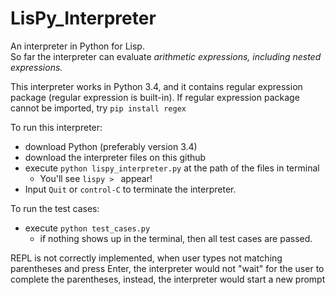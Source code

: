 # LisPy_Interpreter <br/>

An interpreter in Python for Lisp. 
<br/>So far the interpreter can evaluate _arithmetic expressions, including nested expressions._

This interpreter works in Python 3.4, and it contains regular expression package (regular expression is built-in). If regular expression package cannot be imported, try `pip install regex`

To run this interpreter:
- download Python (preferably version 3.4) 
- download the interpreter files on this github
- execute `python lispy_interpreter.py` at the path of the files in terminal
   - You'll see `lispy > ` appear!
- Input `Quit` or `control-C` to terminate the interpreter.

To run the test cases:
- execute `python test_cases.py`
   - if nothing shows up in the terminal, then all test cases are passed. 

REPL is not correctly implemented, when user types not matching parentheses and press Enter, the interpreter would not "wait" for the user to complete the parentheses, instead, the interpreter would start a new prompt
